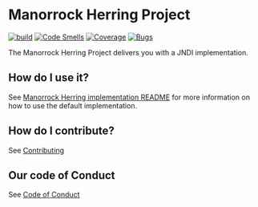 # Manorrock Herring Project

[![build](https://github.com/manorrock/herring/actions/workflows/build.yml/badge.svg)](https://github.com/manorrock/herring/actions/workflows/build.yml)
[![Code Smells](https://sonarcloud.io/api/project_badges/measure?project=manorrock_herring&metric=code_smells)](https://sonarcloud.io/summary/new_code?id=manorrock_herring)
[![Coverage](https://sonarcloud.io/api/project_badges/measure?project=manorrock_herring&metric=coverage)](https://sonarcloud.io/summary/new_code?id=manorrock_herring)
[![Bugs](https://sonarcloud.io/api/project_badges/measure?project=manorrock_herring&metric=bugs)](https://sonarcloud.io/summary/new_code?id=manorrock_herring)

The Manorrock Herring Project delivers you with a JNDI implementation.

## How do I use it?

See [Manorrock Herring implementation README](herring/README.md) for more 
information on how to use the default implementation.

## How do I contribute?

See [Contributing](CONTRIBUTING.md)

## Our code of Conduct

See [Code of Conduct](CODE_OF_CONDUCT.md)
